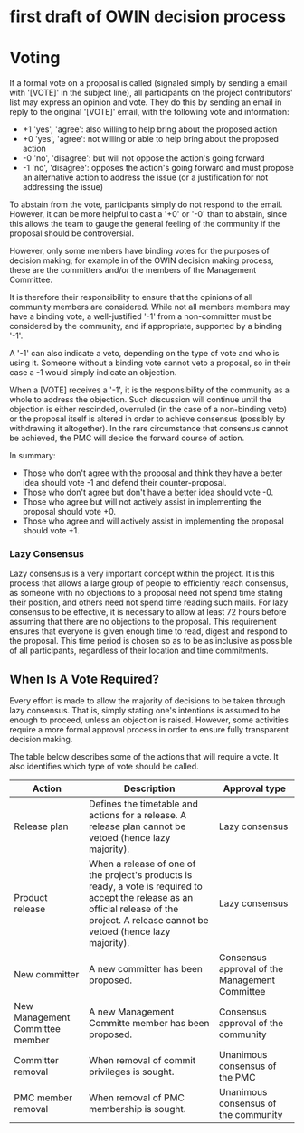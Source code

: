 
# first draft of OWIN decision process

# Voting

If a formal vote on a proposal is called (signaled simply by sending a email with '[VOTE]' in the subject line), all participants on the project contributors' list may express an opinion and vote. They do this by sending an email in reply to the original '[VOTE]' email, with the following vote and information:

* +1 'yes', 'agree': also willing to help bring about the proposed action
* +0 'yes', 'agree': not willing or able to help bring about the proposed action
* -0 'no', 'disagree': but will not oppose the action's going forward
* -1 'no', 'disagree': opposes the action's going forward and must propose an alternative action to address the issue (or a justification for not addressing the issue)

To abstain from the vote, participants simply do not respond to the email. However, it can be more helpful to cast a '+0' or '-0' than to abstain, since this allows the team to gauge the general feeling of the community if the proposal should be controversial.

However, only some members have binding votes for the purposes of decision making; for example in of the OWIN decision making process, these are the committers and/or the members of the Management Committee.

It is therefore their responsibility to ensure that the opinions of all community members are considered. While not all members members may have a binding vote, a well-justified '-1' from a non-committer must be considered by the community, and if appropriate, supported by a binding '-1'.

A '-1' can also indicate a veto, depending on the type of vote and who is using it. Someone without a binding vote cannot veto a proposal, so in their case a -1 would simply indicate an objection.

When a [VOTE] receives a '-1', it is the responsibility of the community as a whole to address the objection. Such discussion will continue until the objection is either rescinded, overruled (in the case of a non-binding veto) or the proposal itself is altered in order to achieve consensus (possibly by withdrawing it altogether). In the rare circumstance that consensus cannot be achieved, the PMC will decide the forward course of action.

In summary:

* Those who don't agree with the proposal and think they have a better idea should vote -1 and defend their counter-proposal.
* Those who don't agree but don't have a better idea should vote -0.
* Those who agree but will not actively assist in implementing the proposal should vote +0.
* Those who agree and will actively assist in implementing the proposal should vote +1.

###

### Lazy Consensus

Lazy consensus is a very important concept within the project. It is this process that allows a large group of people to efficiently reach consensus, as someone with no objections to a proposal need not spend time stating their position, and others need not spend time reading such mails. For lazy consensus to be effective, it is necessary to allow at least 72 hours before assuming that there are no objections to the proposal. This requirement ensures that everyone is given enough time to read, digest and respond to the proposal. This time period is chosen so as to be as inclusive as possible of all participants, regardless of their location and time commitments.

## When Is A Vote Required?

Every effort is made to allow the majority of decisions to be taken through lazy consensus. That is, simply stating one's intentions is assumed to be enough to proceed, unless an objection is raised. However, some activities require a more formal approval process in order to ensure fully transparent decision making.

The table below describes some of the actions that will require a vote. It also identifies which type of vote should be called.

Action | Description | Approval type
-------|-------------|----------------
Release plan | Defines the timetable and actions for a release. A release plan cannot be vetoed (hence lazy majority).| Lazy consensus
Product release | When a release of one of the project's products is ready, a vote is required to accept the release as an official release of the project. A release cannot be vetoed (hence lazy majority). | Lazy consensus
New committer | A new committer has been proposed. | Consensus approval of the Management Committee
New Management Committee member | A new Management Committe member has been proposed. | Consensus approval of the community
Committer removal | When removal of commit privileges is sought. | Unanimous consensus of the PMC
PMC member removal | When removal of PMC membership is sought. | Unanimous consensus of the community  

